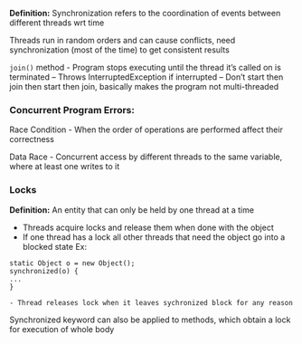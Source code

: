 **Definition:** Synchronization refers to the coordination of events between different threads wrt time

Threads run in random orders and can cause conflicts, need synchronization (most of the time) to get consistent results

`join()` method - Program stops executing until the thread it’s called on is terminated
	– Throws InterruptedException if interrupted
	– Don’t start then join then start then join, basically makes the program not multi-threaded

### Concurrent Program Errors:
Race Condition - When the order of operations are performed affect their correctness

Data Race - Concurrent access by different threads to the same variable, where at least one writes to it

### Locks
**Definition:** An entity that can only be held by one thread at a time
- Threads acquire locks and release them when done with the object
- If one thread has a lock all other threads that need the object go into a blocked state
Ex:
```
static Object o = new Object();
synchronized(o) {
...
}
```
	- Thread releases lock when it leaves sychronized block for any reason

Synchronized keyword can also be applied to methods, which obtain a lock for execution of whole body

